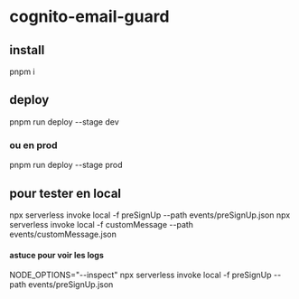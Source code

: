 # cognito-email-guard

## install
pnpm i

## deploy
pnpm run deploy --stage dev

### ou en prod
pnpm run deploy --stage prod

## pour tester en local
npx serverless invoke local -f preSignUp --path events/preSignUp.json
npx serverless invoke local -f customMessage --path events/customMessage.json

#### astuce pour voir les logs
NODE_OPTIONS="--inspect" npx serverless invoke local -f preSignUp --path events/preSignUp.json
